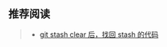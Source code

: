 







## 推荐阅读

> - [git stash clear 后，找回 stash 的代码](https://blog.csdn.net/yangqing_dt/article/details/49865375)

